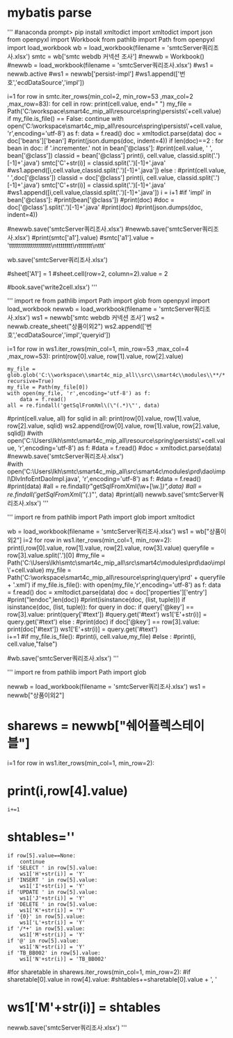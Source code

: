 # mybatis parse

'''
#anaconda prompt> pip install xmltodict
import xmltodict
import json
from openpyxl import Workbook
from pathlib import Path
from openpyxl import load_workbook
wb = load_workbook(filename = 'smtcServer쿼리조사.xlsx')
smtc = wb['smtc webdb 커넥션  조사']
#newwb = Workbook()  
#newwb = load_workbook(filename = 'smtcServer쿼리조사.xlsx')
#ws1 = newwb.active
#ws1 = newwb['persist-impl']
#ws1.append(['번호','ecdDataSource','impl'])

i=1
for row in smtc.iter_rows(min_col=2, min_row=53 ,max_col=2 ,max_row=83):
    for cell in row:
        print(cell.value, end=" ")
        my_file = Path('C:\\workspace\\smart4c_mip_all\\resource\\spring\\persists\\'+cell.value)
        if my_file.is_file() == False:
            continue
        with open('C:\\workspace\\smart4c_mip_all\\resource\\spring\\persists\\'+cell.value, 'r',encoding='utf-8') as f:
            data = f.read()
        doc = xmltodict.parse(data)
        doc = doc['beans']['bean']
#print(json.dumps(doc, indent=4))
        if len(doc)==2 :
            for bean in doc:
                if '.incrementer.' not in bean['@class']:
#print(cell.value, ' ', bean['@class'])
                    classid = bean['@class']
                    print(i, cell.value, classid.split('.')[-1]+'.java')
                    smtc['C'+str(i)] = classid.split('.')[-1]+'.java'
#ws1.append([i,cell.value,classid.split('.')[-1]+'.java'])
        else :
#print(cell.value, ' ',doc['@class'])
            classid = doc['@class']
            print(i, cell.value, classid.split('.')[-1]+'.java')
            smtc['C'+str(i)] = classid.split('.')[-1]+'.java'
#ws1.append([i,cell.value,classid.split('.')[-1]+'.java'])
        i = i+1
#if 'impl' in bean['@class']:
#print(bean['@class'])
#print(doc)
#doc = doc['@class'].split('.')[-1]+'.java'
#print(doc)
#print(json.dumps(doc, indent=4))

#newwb.save('smtcServer쿼리조사.xlsx')
#newwb.save('smtcServer쿼리조사.xlsx')
#print(smtc['a1'].value)
#smtc['a1'].value = 'ttttttttttttttttttttt\ntttttttt\nttttttt\nttt'

wb.save('smtcServer쿼리조사.xlsx')

#sheet['A1'] = 1
#sheet.cell(row=2, column=2).value = 2

#book.save('write2cell.xlsx')
'''


'''
import re
from pathlib import Path
import glob
from openpyxl import load_workbook
newwb = load_workbook(filename = 'smtcServer쿼리조사.xlsx')
ws1 = newwb['smtc webdb 커넥션  조사']
ws2 = newwb.create_sheet("상품이외2")
ws2.append(['번호','ecdDataSource','impl','queryid'])

i=1
for row in ws1.iter_rows(min_col=1, min_row=53 ,max_col=4 ,max_row=53):
    print(row[0].value, row[1].value, row[2].value)

    my_file = glob.glob('C:\\workspace\\smart4c_mip_all\\src\\smart4c\\modules\\**/*'+row[2].value, recursive=True)
    my_file = Path(my_file[0])
    with open(my_file, 'r',encoding='utf-8') as f:
        data = f.read()
    all = re.findall('getSqlFromXml\(\"(.*)\"', data)
#print(cell.value, all)
    for sqlid in all:
        print(row[0].value, row[1].value, row[2].value, sqlid)
        ws2.append([row[0].value, row[1].value, row[2].value, sqlid])
#with open('C:\\Users\\lkh\\smtc\\smart4c_mip_all\\resource\\spring\\persists\\'+cell.value, 'r',encoding='utf-8') as f:
#data = f.read()
#doc = xmltodict.parse(data)
#newwb.save('smtcServer쿼리조사.xlsx')        
#with open('C:\\Users\\lkh\\smtc\\smart4c_mip_all\\src\\smart4c\\modules\\prd\\dao\\impl\\DlvInfoEntDaoImpl.java', 'r',encoding='utf-8') as f:
#data = f.read()
#print(data)
#all = re.findall(r"getSqlFromXml(\w+[\w\.]*)",data)
#all = re.findall('getSqlFromXml\(\"(.*)\"', data)
#print(all)
newwb.save('smtcServer쿼리조사.xlsx')
'''

'''
import re
from pathlib import Path
import glob
import xmltodict

wb = load_workbook(filename = 'smtcServer쿼리조사.xlsx')
ws1 = wb["상품이외2"]
i=2
for row in ws1.iter_rows(min_col=1, min_row=2):
    print(i,row[0].value, row[1].value, row[2].value, row[3].value)
    queryfile = row[3].value.split('.')[0]
#my_file = Path('C:\\Users\\lkh\\smtc\\smart4c_mip_all\\src\\smart4c\\modules\\prd\\dao\\impl\\'+cell.value)
    my_file = Path('C:\\workspace\\smart4c_mip_all\\resource\\spring\\query\\prd' + queryfile + '.xml')
    if my_file.is_file():
        with open(my_file,'r',encoding='utf-8') as f:
            data = f.read()
            doc = xmltodict.parse(data)
            doc = doc['properties']['entry']
#print("lendoc",len(doc))
#print(isinstance(doc, (list, tuple)))
            if isinstance(doc, (list, tuple)):
                for query in doc:
                    if query['@key'] == row[3].value:
                        print(query['#text'])
#query.get('#text')
                        ws1['E'+str(i)] = query.get('#text')
            else :
#print(doc)
                if doc['@key'] == row[3].value:
                        print(doc['#text'])
                        ws1['E'+str(i)] = query.get('#text')        
    i+=1
#if my_file.is_file():
#print(i, cell.value,my_file)
#else :
#print(i, cell.value,"false")

#wb.save('smtcServer쿼리조사.xlsx')
'''

'''
import re
from pathlib import Path
import glob

newwb = load_workbook(filename = 'smtcServer쿼리조사.xlsx')
ws1 = newwb["상품이외2"]
# sharews = newwb["쉐어플렉스테이블"]
i=1
for row in ws1.iter_rows(min_col=1, min_row=2):
#     print(i,row[4].value)
    i+=1
#     shtables=''
    if row[5].value==None:
        continue
    if 'SELECT ' in row[5].value:
        ws1['H'+str(i)] = 'Y'
    if 'INSERT ' in row[5].value:
        ws1['I'+str(i)] = 'Y'
    if 'UPDATE ' in row[5].value:
        ws1['J'+str(i)] = 'Y'
    if 'DELETE ' in row[5].value:
        ws1['K'+str(i)] = 'Y'
    if '{0}' in row[5].value:
        ws1['L'+str(i)] = 'Y'
    if '/*+' in row[5].value:
        ws1['M'+str(i)] = 'Y'
    if '@' in row[5].value:
        ws1['N'+str(i)] = 'Y'
    if 'TB_BB002' in row[5].value:
        ws1['N'+str(i)] = 'TB_BB002'
#for sharetable in sharews.iter_rows(min_col=1, min_row=2):
#if sharetable[0].value in row[4].value:
#shtables+=sharetable[0].value + ', '
#     ws1['M'+str(i)] = shtables
    
    

newwb.save('smtcServer쿼리조사.xlsx')
'''
<!--stackedit_data:
eyJoaXN0b3J5IjpbLTIxMjI5NDE1MjldfQ==
-->